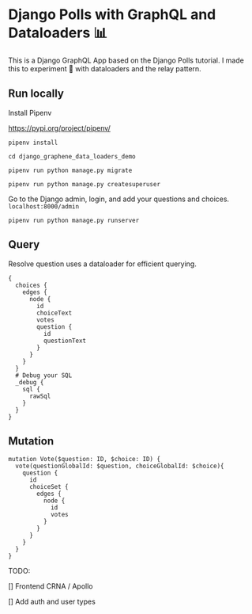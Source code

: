 # Django Polls with GraphQL and Dataloaders 📊

This is a Django GraphQL App based on the Django Polls tutorial.
I made this to experiment 🧪 with dataloaders and the relay pattern.

## Run locally

Install Pipenv

https://pypi.org/project/pipenv/

`pipenv install`

`cd django_graphene_data_loaders_demo`

`pipenv run python manage.py migrate`

`pipenv run python manage.py createsuperuser`

Go to the Django admin, login, and add your questions and choices. `localhost:8000/admin`

`pipenv run python manage.py runserver`

## Query

Resolve question uses a dataloader for efficient querying.

```
{
  choices {
    edges {
      node {
        id
        choiceText
        votes
      	question {
          id
          questionText
        }
      }
    }
  }
  # Debug your SQL
  _debug {
    sql {
      rawSql
    }
  }
}

```

## Mutation

```
mutation Vote($question: ID, $choice: ID) {
  vote(questionGlobalId: $question, choiceGlobalId: $choice){
    question {
      id
      choiceSet {
        edges {
          node {
            id
            votes
          }
        }
      }
    }
  }
}
```

TODO:

[] Frontend CRNA / Apollo

[] Add auth and user types
